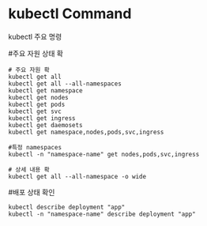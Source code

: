 # kubectl Command

kubectl 주요 명령 

\#주요 자원 상태 확

```text
# 주요 자원 확
kubectl get all
kubectl get all --all-namespaces
kubectl get namespace
kubectl get nodes
kubectl get pods
kubectl get svc
kubectl get ingress
kubectl get daemosets
kubectl get namespace,nodes,pods,svc,ingress

#특정 namespaces
kubectl -n "namespace-name" get nodes,pods,svc,ingress

# 상세 내용 확
kubectl get all --all-namespace -o wide
```

\#배포 상태 확인

```text
kubectl describe deployment "app"
kubectl -n "namespace-name" describe deployment "app"
```

